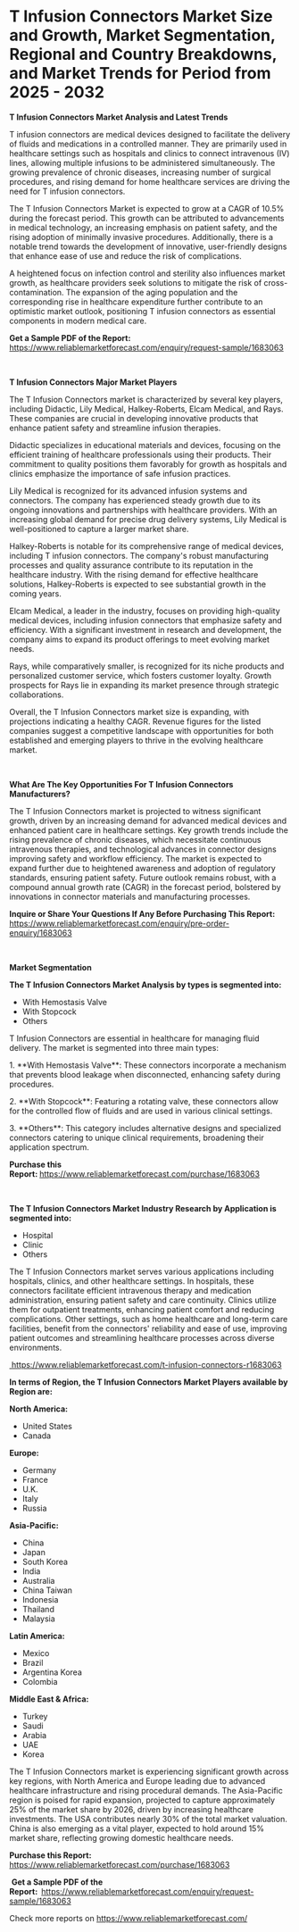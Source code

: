 <p><h1>T Infusion Connectors Market Size and Growth, Market Segmentation, Regional and Country Breakdowns, and Market Trends for Period from 2025 -  2032</h1></p><p><strong>T Infusion Connectors Market Analysis and Latest Trends</strong></p>
<p><p>T infusion connectors are medical devices designed to facilitate the delivery of fluids and medications in a controlled manner. They are primarily used in healthcare settings such as hospitals and clinics to connect intravenous (IV) lines, allowing multiple infusions to be administered simultaneously. The growing prevalence of chronic diseases, increasing number of surgical procedures, and rising demand for home healthcare services are driving the need for T infusion connectors.</p><p>The T Infusion Connectors Market is expected to grow at a CAGR of 10.5% during the forecast period. This growth can be attributed to advancements in medical technology, an increasing emphasis on patient safety, and the rising adoption of minimally invasive procedures. Additionally, there is a notable trend towards the development of innovative, user-friendly designs that enhance ease of use and reduce the risk of complications. </p><p>A heightened focus on infection control and sterility also influences market growth, as healthcare providers seek solutions to mitigate the risk of cross-contamination. The expansion of the aging population and the corresponding rise in healthcare expenditure further contribute to an optimistic market outlook, positioning T infusion connectors as essential components in modern medical care.</p></p>
<p><strong>Get a Sample PDF of the Report:&nbsp;</strong> <a href="https://www.reliablemarketforecast.com/enquiry/request-sample/1683063?utm_campaign=2533&utm_medium=2&utm_source=Github&utm_content=ia&utm_term=26032025&utm_id=t-infusion-connectors">https://www.reliablemarketforecast.com/enquiry/request-sample/1683063</a></p>
<p>&nbsp;</p>
<p><strong>T Infusion Connectors Major Market Players</strong></p>
<p><p>The T Infusion Connectors market is characterized by several key players, including Didactic, Lily Medical, Halkey-Roberts, Elcam Medical, and Rays. These companies are crucial in developing innovative products that enhance patient safety and streamline infusion therapies.</p><p>Didactic specializes in educational materials and devices, focusing on the efficient training of healthcare professionals using their products. Their commitment to quality positions them favorably for growth as hospitals and clinics emphasize the importance of safe infusion practices. </p><p>Lily Medical is recognized for its advanced infusion systems and connectors. The company has experienced steady growth due to its ongoing innovations and partnerships with healthcare providers. With an increasing global demand for precise drug delivery systems, Lily Medical is well-positioned to capture a larger market share.</p><p>Halkey-Roberts is notable for its comprehensive range of medical devices, including T infusion connectors. The company's robust manufacturing processes and quality assurance contribute to its reputation in the healthcare industry. With the rising demand for effective healthcare solutions, Halkey-Roberts is expected to see substantial growth in the coming years.</p><p>Elcam Medical, a leader in the industry, focuses on providing high-quality medical devices, including infusion connectors that emphasize safety and efficiency. With a significant investment in research and development, the company aims to expand its product offerings to meet evolving market needs.</p><p>Rays, while comparatively smaller, is recognized for its niche products and personalized customer service, which fosters customer loyalty. Growth prospects for Rays lie in expanding its market presence through strategic collaborations.</p><p>Overall, the T Infusion Connectors market size is expanding, with projections indicating a healthy CAGR. Revenue figures for the listed companies suggest a competitive landscape with opportunities for both established and emerging players to thrive in the evolving healthcare market.</p></p>
<p>&nbsp;</p>
<p><strong>What Are The Key Opportunities For T Infusion Connectors Manufacturers?</strong></p>
<p><p>The T Infusion Connectors market is projected to witness significant growth, driven by an increasing demand for advanced medical devices and enhanced patient care in healthcare settings. Key growth trends include the rising prevalence of chronic diseases, which necessitate continuous intravenous therapies, and technological advances in connector designs improving safety and workflow efficiency. The market is expected to expand further due to heightened awareness and adoption of regulatory standards, ensuring patient safety. Future outlook remains robust, with a compound annual growth rate (CAGR) in the forecast period, bolstered by innovations in connector materials and manufacturing processes.</p></p>
<p><strong>Inquire or Share Your Questions If Any Before Purchasing This Report:</strong> <a href="https://www.reliablemarketforecast.com/enquiry/pre-order-enquiry/1683063?utm_campaign=2533&utm_medium=2&utm_source=Github&utm_content=ia&utm_term=26032025&utm_id=t-infusion-connectors">https://www.reliablemarketforecast.com/enquiry/pre-order-enquiry/1683063</a></p>
<p>&nbsp;</p>
<p><strong>Market Segmentation</strong></p>
<p><strong>The T Infusion Connectors Market Analysis by types is segmented into:</strong></p>
<p><ul><li>With Hemostasis Valve</li><li>With Stopcock</li><li>Others</li></ul></p>
<p><p>T Infusion Connectors are essential in healthcare for managing fluid delivery. The market is segmented into three main types: </p><p>1. **With Hemostasis Valve**: These connectors incorporate a mechanism that prevents blood leakage when disconnected, enhancing safety during procedures.</p><p>2. **With Stopcock**: Featuring a rotating valve, these connectors allow for the controlled flow of fluids and are used in various clinical settings.</p><p>3. **Others**: This category includes alternative designs and specialized connectors catering to unique clinical requirements, broadening their application spectrum.</p></p>
<p><strong>Purchase this Report:&nbsp;</strong><a href="https://www.reliablemarketforecast.com/purchase/1683063?utm_campaign=2533&utm_medium=2&utm_source=Github&utm_content=ia&utm_term=26032025&utm_id=t-infusion-connectors">https://www.reliablemarketforecast.com/purchase/1683063</a></p>
<p>&nbsp;</p>
<p><strong>The T Infusion Connectors Market Industry Research by Application is segmented into:</strong></p>
<p><ul><li>Hospital</li><li>Clinic</li><li>Others</li></ul></p>
<p><p>The T Infusion Connectors market serves various applications including hospitals, clinics, and other healthcare settings. In hospitals, these connectors facilitate efficient intravenous therapy and medication administration, ensuring patient safety and care continuity. Clinics utilize them for outpatient treatments, enhancing patient comfort and reducing complications. Other settings, such as home healthcare and long-term care facilities, benefit from the connectors' reliability and ease of use, improving patient outcomes and streamlining healthcare processes across diverse environments.</p></p>
<p><a href="https://www.reliablemarketforecast.com/t-infusion-connectors-r1683063?utm_campaign=2533&utm_medium=2&utm_source=Github&utm_content=ia&utm_term=26032025&utm_id=t-infusion-connectors">&nbsp;https://www.reliablemarketforecast.com/t-infusion-connectors-r1683063</a></p>
<p><strong>In terms of Region, the T Infusion Connectors Market Players available by Region are:</strong></p>
<p>
    <p> <strong> North America: </strong>
        <ul>
            <li>United States</li>
            <li>Canada</li>
        </ul>
        </p> 
    <p> <strong> Europe: </strong>
        <ul>
            <li>Germany</li>
            <li>France</li>
            <li>U.K.</li>
            <li>Italy</li>
            <li>Russia</li>
        </ul>
        </p> 
    <p> <strong> Asia-Pacific: </strong>
        <ul>
            <li>China</li>
            <li>Japan</li>
            <li>South Korea</li>
            <li>India</li>
            <li>Australia</li>
            <li>China Taiwan</li>
            <li>Indonesia</li>
            <li>Thailand</li>
            <li>Malaysia</li>
        </ul>
        </p> 
    <p> <strong> Latin America: </strong>
        <ul>
            <li>Mexico</li>
            <li>Brazil</li>
            <li>Argentina Korea</li>
            <li>Colombia</li>
        </ul>
        </p> 
    <p> <strong> Middle East & Africa: </strong>
        <ul>
            <li>Turkey</li>
            <li>Saudi</li>
            <li>Arabia</li>
            <li>UAE</li>
            <li>Korea</li>
        </ul>
    </p>
    </p>
<p><p>The T Infusion Connectors market is experiencing significant growth across key regions, with North America and Europe leading due to advanced healthcare infrastructure and rising procedural demands. The Asia-Pacific region is poised for rapid expansion, projected to capture approximately 25% of the market share by 2026, driven by increasing healthcare investments. The USA contributes nearly 30% of the total market valuation. China is also emerging as a vital player, expected to hold around 15% market share, reflecting growing domestic healthcare needs.</p></p>
<p><strong>Purchase this Report: </strong><a href="https://www.reliablemarketforecast.com/purchase/1683063?utm_campaign=2533&utm_medium=2&utm_source=Github&utm_content=ia&utm_term=26032025&utm_id=t-infusion-connectors">https://www.reliablemarketforecast.com/purchase/1683063</a></p>
<p>&nbsp;<strong>Get a Sample PDF of the Report:&nbsp;&nbsp;</strong><a href="https://www.reliablemarketforecast.com/enquiry/request-sample/1683063?utm_campaign=2533&utm_medium=2&utm_source=Github&utm_content=ia&utm_term=26032025&utm_id=t-infusion-connectors">https://www.reliablemarketforecast.com/enquiry/request-sample/1683063</a></p>
<p><strong></strong></p>
<p>Check more reports on <a href="https://www.reliablemarketforecast.com/?utm_campaign=2533&utm_medium=2&utm_source=Github&utm_content=ia&utm_term=26032025&utm_id=t-infusion-connectors">https://www.reliablemarketforecast.com/</a></p>